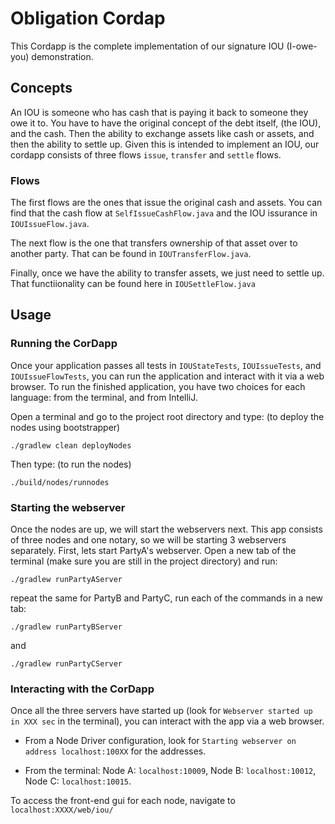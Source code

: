 # Obligation Cordap

This Cordapp is the complete implementation of our signature IOU (I-owe-you) demonstration.

## Concepts

An IOU is someone who has cash that is paying it back to someone they owe it to. You have to have the original concept of the debt itself, (the IOU), and the cash. Then the ability to exchange assets like cash or assets, and then the ability to settle up. Given this is intended to implement an IOU, our cordapp consists of three flows `issue`, `transfer` and `settle` flows.


### Flows

The first flows are the ones that issue the original cash and assets. You can find that the cash flow at `SelfIssueCashFlow.java` and the IOU issurance in `IOUIssueFlow.java`.

The next flow is the one that transfers ownership of that asset over to another party. That can be found in `IOUTransferFlow.java`.


Finally, once we have the ability to transfer assets, we just need to settle up. That functiionality can be found here in `IOUSettleFlow.java`



## Usage

### Running the CorDapp

Once your application passes all tests in `IOUStateTests`, `IOUIssueTests`, and `IOUIssueFlowTests`, you can run the application and
interact with it via a web browser. To run the finished application, you have two choices for each language: from the terminal, and from IntelliJ.

Open a terminal and go to the project root directory and type: (to deploy the nodes using bootstrapper)
```
./gradlew clean deployNodes
```
Then type: (to run the nodes)
```
./build/nodes/runnodes
```

### Starting the webserver
Once the nodes are up, we will start the webservers next. This app consists of three nodes and one notary, so we will be starting 3 webservers separately. First, lets start PartyA's webserver. Open a new tab of the terminal (make sure you are still in the project directory) and run:
```
./gradlew runPartyAServer
```
repeat the same for PartyB and PartyC, run each of the commands in a new tab:
```
./gradlew runPartyBServer
```
and
```
./gradlew runPartyCServer
```

### Interacting with the CorDapp

Once all the three servers have started up (look for `Webserver started up in XXX sec` in the terminal), you can interact with the app via a web browser.
* From a Node Driver configuration, look for `Starting webserver on address localhost:100XX` for the addresses.

* From the terminal: Node A: `localhost:10009`, Node B: `localhost:10012`, Node C: `localhost:10015`.

To access the front-end gui for each node, navigate to `localhost:XXXX/web/iou/`
